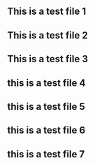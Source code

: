 ## This is a test file 1
## This is a test file 2
## This is a test file 3
## this is a test file 4
## this is a test file 5 
## this is a test file 6
## this is a test file 7